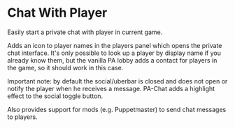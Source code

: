 # Chat With Player

Easily start a private chat with player in current game.

Adds an icon to player names in the players panel which opens the private chat interface.  It's only possible to look up a player by display name if you already know them, but the vanilla PA lobby adds a contact for players in the game, so it should work in this case.

Important note: by default the social/uberbar is closed and does not open or notify the player when he receives a message.  PA-Chat adds a highlight effect to the social toggle button.

Also provides support for mods (e.g. Puppetmaster) to send chat messages to players.
